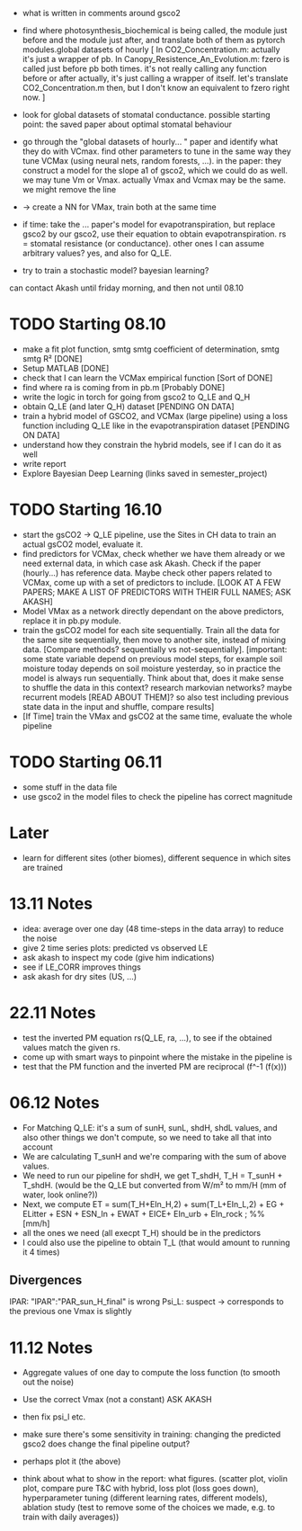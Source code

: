 * what is written in comments around gsco2
* find where photosynthesis_biochemical is being called, the module just before and the module just after, and translate both of them as pytorch modules.global datasets of hourly 
[
    In CO2_Concentration.m: actually it's just a wrapper of pb.
    In Canopy_Resistence_An_Evolution.m: fzero is called just before pb both times.
    it's not really calling any function before or after actually, it's just calling a wrapper of itself.
    let's translate CO2_Concentration.m then, but I don't know an equivalent to fzero right now.
]
* look for global datasets of stomatal conductance. possible starting point: the saved paper about optimal stomatal behaviour
* go through the "global datasets of hourly... " paper and identify what they do with VCmax. find other parameters to tune in the same way they tune VCMax (using neural nets, random forests, ...). in the paper: they construct a model for the slope a1 of gsco2, which we could do as well. we may tune Vm or Vmax. actually Vmax and Vcmax may be the same. we might remove the line 
* -> create a NN for VMax, train both at the same time

* if time: take the ... paper's model for evapotranspiration, but replace gsco2 by our gsco2, use their equation to obtain evapotranspiration. rs = stomatal resistance (or conductance). other ones I can assume arbitrary values? yes, and also for Q_LE.
* try to train a stochastic model? bayesian learning?

can contact Akash until friday morning, and then not until 08.10


# TODO Starting 08.10
* make a fit plot function, smtg smtg coefficient of determination, smtg smtg R² [DONE]
* Setup MATLAB [DONE]
* check that I can learn the VCMax empirical function [Sort of DONE]
* find where ra is coming from in pb.m [Probably DONE]
* write the logic in torch for going from gsco2 to Q_LE and Q_H
* obtain Q_LE (and later Q_H) dataset [PENDING ON DATA]
* train a hybrid model of GSCO2, and VCMax (large pipeline) using a loss function including Q_LE like in the evapotranspiration dataset  [PENDING ON DATA]
* understand how they constrain the hybrid models, see if I can do it as well
* write report
* Explore Bayesian Deep Learning (links saved in semester_project)

# TODO Starting 16.10
* start the gsCO2 -> Q_LE pipeline, use the Sites in CH data to train an actual gsCO2 model, evaluate it.
* find predictors for VCMax, check whether we have them already or we need external data, in which case ask Akash. Check if the paper (hourly...) has reference data. Maybe check other papers related to VCMax, come up with a set of predictors to include. [LOOK AT A FEW PAPERS; MAKE A LIST OF PREDICTORS WITH THEIR FULL NAMES; ASK AKASH]
* Model VMax as a network directly dependant on the above predictors, replace it in pb.py module.
* train the gsCO2 model for each site sequentially. Train all the data for the same site sequentially, then move to another site, instead of mixing data. [Compare methods? sequentially vs not-sequentially]. [important: some state variable depend on previous model steps, for example soil moisture today depends on soil moisture yesterday, so in practice the model is always run sequentially. Think about that, does it make sense to shuffle the data in this context? research markovian networks? maybe recurrent models [READ ABOUT THEM]? so also test including previous state data in the input and shuffle, compare results]
* [If Time] train the VMax and gsCO2 at the same time, evaluate the whole pipeline

# TODO Starting 06.11
* some stuff in the data file
* use gsco2 in the model files to check the pipeline has correct magnitude

# Later
* learn for different sites (other biomes), different sequence in which sites are trained

# 13.11 Notes
* idea: average over one day (48 time-steps in the data array) to reduce the noise
* give 2 time series plots: predicted vs observed LE
* ask akash to inspect my code (give him indications)
* see if LE_CORR improves things
* ask akash for dry sites (US, ...)


# 22.11 Notes
* test the inverted PM equation rs(Q_LE, ra, ...), to see if the obtained values match the given rs.
* come up with smart ways to pinpoint where the mistake in the pipeline is
* test that the PM function and the inverted PM are reciprocal (f^-1 (f(x)))

# 06.12 Notes
* For Matching Q_LE: it's a sum of sunH, sunL, shdH, shdL values, and also other things we don't compute, so we need to take all that into account
* We are calculating T_sunH and we're comparing with the sum of above values.
* We need to run our pipeline for shdH, we get T_shdH, T_H = T_sunH + T_shdH. (would be the Q_LE but converted from W/m² to mm/H (mm of water, look online?))
* Next, we compute ET =  sum(T_H+EIn_H,2) + sum(T_L+EIn_L,2) +  EG +  ELitter + ESN + ESN_In + EWAT +  EICE+ EIn_urb + EIn_rock ;  %% [mm/h]
* all the ones we need (all execpt T_H) should be in the predictors
* I could also use the pipeline to obtain T_L (that would amount to running it 4 times)

## Divergences
IPAR: "IPAR":"PAR_sun_H_final" is wrong
Psi_L: suspect -> corresponds to the previous one
Vmax is slightly 


# 11.12 Notes
* Aggregate values of one day to compute the loss function (to smooth out the noise)
* Use the correct Vmax (not a constant) ASK AKASH
* then fix psi_l etc.

* make sure there's some sensitivity in training: changing the predicted gsco2 does change the final pipeline output?
* perhaps plot it (the above)
* think about what to show in the report: what figures. (scatter plot, violin plot, compare pure T&C with hybrid, loss plot (loss goes down), hyperparameter tuning (different learning rates, different models), ablation study (test to remove some of the choices we made, e.g. to train with daily averages))
